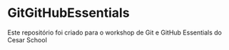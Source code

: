 # GitGitHubEssentials
Este repositório foi criado para o workshop de Git e GitHub Essentials do Cesar School

